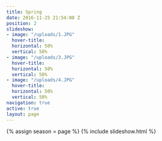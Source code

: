 ```yaml
---
title: Spring
date: 2016-11-25 21:54:00 Z
position: 2
slideshow:
- image: "/uploads/1.JPG"
  hover-title: 
  horizontal: 50%
  vertical: 50%
- image: "/uploads/3.JPG"
  hover-title: 
  horizontal: 50%
  vertical: 50%
- image: "/uploads/4.JPG"
  hover-title: 
  horizontal: 50%
  vertical: 50%
navigation: true
active: true
layout: page
---
```


{% assign season = page %}
{% include slideshow.html %}